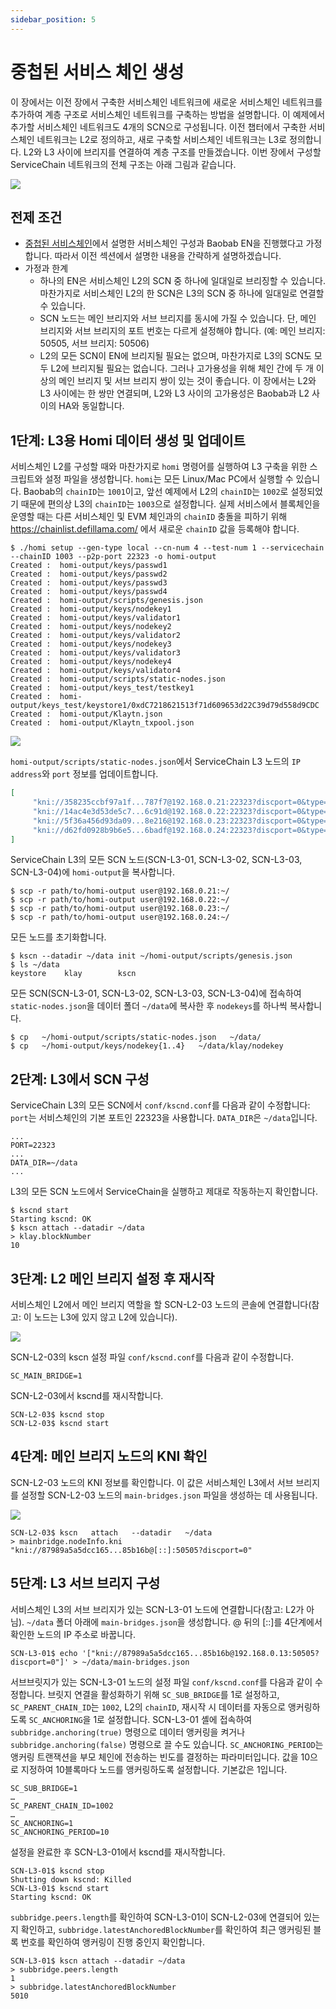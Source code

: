 ```yaml
---
sidebar_position: 5
---
```


# 중첩된 서비스 체인 생성

이 장에서는 이전 장에서 구축한 서비스체인 네트워크에 새로운 서비스체인 네트워크를 추가하여 계층 구조로 서비스체인 네트워크를 구축하는 방법을 설명합니다. 이 예제에서 추가할 서비스체인 네트워크도 4개의 SCN으로 구성됩니다. 이전 챕터에서 구축한 서비스체인 네트워크는 L2로 정의하고, 새로 구축할 서비스체인 네트워크는 L3로 정의합니다. L2와 L3 사이에 브리지를 연결하여 계층 구조를 만들겠습니다. 이번 장에서 구성할 ServiceChain 네트워크의 전체 구조는 아래 그림과 같습니다.

![](/img/nodes/sc-nestedsc-arch.png)


## 전제 조건 <a id="prerequisites"></a>
 - [중첩된 서비스체인](nested-sc.md)에서 설명한 서비스체인 구성과 Baobab EN을 진행했다고 가정합니다. 따라서 이전 섹션에서 설명한 내용을 간략하게 설명하겠습니다.
 - 가정과 한계
   - 하나의 EN은 서비스체인 L2의 SCN 중 하나에 일대일로 브리징할 수 있습니다. 마찬가지로 서비스체인 L2의 한 SCN은 L3의 SCN 중 하나에 일대일로 연결할 수 있습니다.
   - SCN 노드는 메인 브리지와 서브 브리지를 동시에 가질 수 있습니다. 단, 메인 브리지와 서브 브리지의 포트 번호는 다르게 설정해야 합니다. (예: 메인 브리지: 50505, 서브 브리지: 50506)
   - L2의 모든 SCN이 EN에 브리지될 필요는 없으며, 마찬가지로 L3의 SCN도 모두 L2에 브리지될 필요는 없습니다. 그러나 고가용성을 위해 체인 간에 두 개 이상의 메인 브리지 및 서브 브리지 쌍이 있는 것이 좋습니다. 이 장에서는 L2와 L3 사이에는 한 쌍만 연결되며, L2와 L3 사이의 고가용성은 Baobab과 L2 사이의 HA와 동일합니다.

## 1단계: L3용 Homi 데이터 생성 및 업데이트 <a id="step-1-create-and-update-homi"></a>
서비스체인 L2를 구성할 때와 마찬가지로 `homi` 명령어를 실행하여 L3 구축을 위한 스크립트와 설정 파일을 생성합니다. `homi`는 모든 Linux/Mac PC에서 실행할 수 있습니다. Baobab의 `chainID`는 `1001`이고, 앞선 예제에서 L2의 `chainID`는 `1002`로 설정되었기 때문에 편의상 L3의 `chainID`는 `1003`으로 설정합니다. 실제 서비스에서 블록체인을 운영할 때는 다른 서비스체인 및 EVM 체인과의 `chainID` 충돌을 피하기 위해 https://chainlist.defillama.com/ 에서 새로운 `chainID` 값을 등록해야 합니다.


```console
$ ./homi setup --gen-type local --cn-num 4 --test-num 1 --servicechain --chainID 1003 --p2p-port 22323 -o homi-output
Created :  homi-output/keys/passwd1
Created :  homi-output/keys/passwd2
Created :  homi-output/keys/passwd3
Created :  homi-output/keys/passwd4
Created :  homi-output/scripts/genesis.json
Created :  homi-output/keys/nodekey1
Created :  homi-output/keys/validator1
Created :  homi-output/keys/nodekey2
Created :  homi-output/keys/validator2
Created :  homi-output/keys/nodekey3
Created :  homi-output/keys/validator3
Created :  homi-output/keys/nodekey4
Created :  homi-output/keys/validator4
Created :  homi-output/scripts/static-nodes.json
Created :  homi-output/keys_test/testkey1
Created :  homi-output/keys_test/keystore1/0xdC7218621513f71d609653d22C39d79d558d9CDC
Created :  homi-output/Klaytn.json
Created :  homi-output/Klaytn_txpool.json
```

![](/img/nodes/sc-nestedsc-ip.png)

`homi-output/scripts/static-nodes.json`에서 ServiceChain L3 노드의 `IP address`와 `port` 정보를 업데이트합니다.


```json
[
     "kni://358235ccbf97a1f...787f7@192.168.0.21:22323?discport=0&type=cn",
     "kni://14ac4e3d53de5c7...6c91d@192.168.0.22:22323?discport=0&type=cn",
     "kni://5f36a456d93da09...8e216@192.168.0.23:22323?discport=0&type=cn",
     "kni://d62fd0928b9b6e5...6badf@192.168.0.24:22323?discport=0&type=cn"
]
```

ServiceChain L3의 모든 SCN 노드(SCN-L3-01, SCN-L3-02, SCN-L3-03, SCN-L3-04)에 `homi-output`을 복사합니다.

```console
$ scp -r path/to/homi-output user@192.168.0.21:~/ 
$ scp -r path/to/homi-output user@192.168.0.22:~/ 
$ scp -r path/to/homi-output user@192.168.0.23:~/ 
$ scp -r path/to/homi-output user@192.168.0.24:~/ 
```

모든 노드를 초기화합니다.

```console
$ kscn --datadir ~/data init ~/homi-output/scripts/genesis.json
$ ls ~/data
keystore	klay		kscn
```

모든 SCN(SCN-L3-01, SCN-L3-02, SCN-L3-03, SCN-L3-04)에 접속하여 `static-nodes.json`을 데이터 폴더 `~/data`에 복사한 후 `nodekeys`를 하나씩 복사합니다.

```console
$ cp   ~/homi-output/scripts/static-nodes.json   ~/data/
$ cp   ~/homi-output/keys/nodekey{1..4}   ~/data/klay/nodekey
```


## 2단계: L3에서 SCN 구성 <a id="step-2-scn-configuration"></a>


ServiceChain L3의 모든 SCN에서 `conf/kscnd.conf`를 다음과 같이 수정합니다: `port`는 서비스체인의 기본 포트인 22323을 사용합니다. `DATA_DIR`은 `~/data`입니다.

```
...
PORT=22323
...
DATA_DIR=~/data
...
```

L3의 모든 SCN 노드에서 ServiceChain을 실행하고 제대로 작동하는지 확인합니다.


```console
$ kscnd start
Starting kscnd: OK
$ kscn attach --datadir ~/data
> klay.blockNumber
10
```

## 3단계: L2 메인 브리지 설정 후 재시작 <a id="step-3-restart-after-setting-L2-main-bridge"></a>

서비스체인 L2에서 메인 브리지 역할을 할 SCN-L2-03 노드의 콘솔에 연결합니다(참고: 이 노드는 L3에 있지 않고 L2에 있습니다).

![](/img/nodes/sc-nestedsc-id.png)

SCN-L2-03의 kscn 설정 파일 `conf/kscnd.conf`를 다음과 같이 수정합니다.

```console
SC_MAIN_BRIDGE=1
```

SCN-L2-03에서 kscnd를 재시작합니다.

```console
SCN-L2-03$ kscnd stop
SCN-L2-03$ kscnd start
```

## 4단계: 메인 브리지 노드의 KNI 확인 <a id="step-4-check-kni-of-main-bridge-node"></a>

SCN-L2-03 노드의 KNI 정보를 확인합니다. 이 값은 서비스체인 L3에서 서브 브리지를 설정할 SCN-L2-03 노드의 `main-bridges.json` 파일을 생성하는 데 사용됩니다.

![](/img/nodes/sc-nestedsc-nodeinfo.png)


```console
SCN-L2-03$ kscn   attach   --datadir   ~/data
> mainbridge.nodeInfo.kni
"kni://87989a5a5dcc165...85b16b@[::]:50505?discport=0"
```



## 5단계: L3 서브 브리지 구성 <a id="step-5-configure-l3-sub-bridge"></a>

서비스체인 L3의 서브 브리지가 있는 SCN-L3-01 노드에 연결합니다(참고: L2가 아님). `~/data` 폴더 아래에 `main-bridges.json`을 생성합니다. @ 뒤의 \[::\]를 4단계에서 확인한 노드의 IP 주소로 바꿉니다.

```console
SCN-L3-01$ echo '["kni://87989a5a5dcc165...85b16b@192.168.0.13:50505?discport=0"]' > ~/data/main-bridges.json
```

서브브릿지가 있는 SCN-L3-01 노드의 설정 파일 `conf/kscnd.conf`를 다음과 같이 수정합니다. 브릿지 연결을 활성화하기 위해 `SC_SUB_BRIDGE`를 1로 설정하고, `SC_PARENT_CHAIN_ID`는 `1002`, L2의 `chainID`, 재시작 시 데이터를 자동으로 앵커링하도록 `SC_ANCHORING`을 1로 설정합니다. SCN-L3-01 셸에 접속하여 `subbridge.anchoring(true)` 명령으로 데이터 앵커링을 켜거나 `subbridge.anchoring(false)` 명령으로 끌 수도 있습니다. `SC_ANCHORING_PERIOD`는 앵커링 트랜잭션을 부모 체인에 전송하는 빈도를 결정하는 파라미터입니다. 값을 10으로 지정하여 10블록마다 노드를 앵커링하도록 설정합니다. 기본값은 1입니다.

```console
SC_SUB_BRIDGE=1
…
SC_PARENT_CHAIN_ID=1002
…
SC_ANCHORING=1
SC_ANCHORING_PERIOD=10
```

설정을 완료한 후 SCN-L3-01에서 kscnd를 재시작합니다.

```console
SCN-L3-01$ kscnd stop
Shutting down kscnd: Killed
SCN-L3-01$ kscnd start
Starting kscnd: OK
```

`subbridge.peers.length`를 확인하여 SCN-L3-01이 SCN-L2-03에 연결되어 있는지 확인하고, `subbridge.latestAnchoredBlockNumber`를 확인하여 최근 앵커링된 블록 번호를 확인하여 앵커링이 진행 중인지 확인합니다.

```console
SCN-L3-01$ kscn attach --datadir ~/data
> subbridge.peers.length
1
> subbridge.latestAnchoredBlockNumber
5010
```
